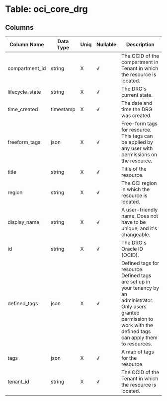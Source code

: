 # Table: oci_core_drg

## Columns 

|  Column Name   |  Data Type  | Uniq | Nullable | Description | 
|  ----  | ----  | ----  | ----  | ---- | 
| compartment_id | string | X | √ | The OCID of the compartment in Tenant in which the resource is located. | 
| lifecycle_state | string | X | √ | The DRG's current state. | 
| time_created | timestamp | X | √ | The date and time the DRG was created. | 
| freeform_tags | json | X | √ | Free-form tags for resource. This tags can be applied by any user with permissions on the resource. | 
| title | string | X | √ | Title of the resource. | 
| region | string | X | √ | The OCI region in which the resource is located. | 
| display_name | string | X | √ | A user-friendly name. Does not have to be unique, and it's changeable. | 
| id | string | X | √ | The DRG's Oracle ID (OCID). | 
| defined_tags | json | X | √ | Defined tags for resource. Defined tags are set up in your tenancy by an administrator. Only users granted permission to work with the defined tags can apply them to resources. | 
| tags | json | X | √ | A map of tags for the resource. | 
| tenant_id | string | X | √ | The OCID of the Tenant in which the resource is located. | 


